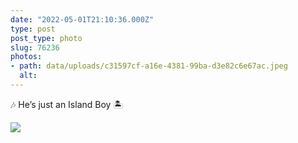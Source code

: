 ```yaml
---
date: "2022-05-01T21:10:36.000Z"
type: post 
post_type: photo
slug: 76236
photos: 
- path: data/uploads/c31597cf-a16e-4381-99ba-d3e82c6e67ac.jpeg
  alt: 
---
```

🎶 He’s just an Island Boy 🏝


![](https://brandontreb.com/data/uploads/c31597cf-a16e-4381-99ba-d3e82c6e67ac.jpeg)
